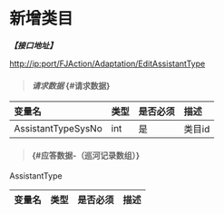 # 新增类目

_**【接口地址】**_

[http://ip:port/FJAction/Adaptation/EditAssistantType](http://ip:port/FJQuery/Adaptation/GetAssistantTypeBySysNo)

> #### _请求数据_ {#请求数据}

| 变量名 | 类型 | 是否必须 | 描述 |
| :--- | :--- | :--- | :--- |
| AssistantTypeSysNo | int | 是 | 类目id |

> ####  {#应答数据-（巡河记录数组）}

AssistantType

| 变量名 | 类型 | 是否必须 | 描述 |
| :--- | :--- | :--- | :--- |




